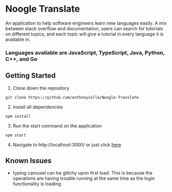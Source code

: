 # Noogle Translate
An application to help software engineers learn new languages easily. A mix between stack overflow and documentation, users can search for tutorials on different topics, and each topic will give a tutorial in every language it is available in.

### Languages available are JavaScript, TypeScript, Java, Python, C++, and Go


## Getting Started
1. Clone down the repository
```
git clone https://github.com/anthonycella/Noogle-Translate
```
2. Install all dependencies
```
npm install
```
3. Run the start command on the application
```
npm start
```
4. Navigate to http://localhost:3000/ or just click [here](http://localhost:3000)

## Known Issues
- typing carousel can be glitchy upon first load. This is because the operations are having trouble running at the same time as the login functionality is loading.
